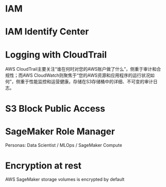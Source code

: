 # IAM

# IAM Identify Center

# Logging with CloudTrail

AWS CloudTrail主要关注“谁在何时对您的AWS账户做了什么”，侧重于审计和合规性；而AWS CloudWatch则聚焦于“您的AWS资源和应用程序的运行状况如何”，侧重于性能监控和运营健康。存储在S3存储桶中的详细、不可变的审计日志。

# S3 Block Public Access

# SageMaker Role Manager

Personas: Data Scientist / MLOps / SageMaker Compute

# Encryption at rest

AWS SageMaker storage volumes is encrypted by default



#
